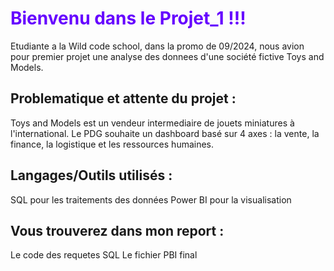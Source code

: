# <span style="color: #6600ff">Bienvenu dans le Projet_1 !!!</span>
 
Etudiante a la Wild code school, dans la promo de 09/2024, nous avion pour premier projet une analyse des donnees d'une société fictive Toys and Models.

## Problematique et attente du projet : 
Toys and Models est un vendeur intermediaire de jouets miniatures à l'international. 
Le PDG souhaite un dashboard basé sur 4 axes : la vente, la finance, la logistique et les ressources humaines. 

## Langages/Outils utilisés : 
SQL pour les traitements des données 
Power BI pour la visualisation

## Vous trouverez dans mon report : 
Le code des requetes SQL 
Le fichier PBI final 
